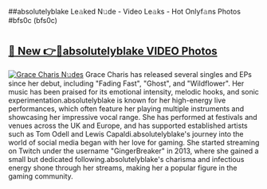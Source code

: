 ##absolutelyblake Le𝚊ked N𝚞de - Video Le𝚊ks - Hot Onlyf𝚊ns Photos #bfs0c (bfs0c)

# <h2><a href="https://mediaupload.pro?title=absolutelyblake&ref=9FEB">🔗 New 👉🔴absolutelyblake VIDEO Photos</a></h2>

[![Grace Charis N𝚞des](https://i.imgur.com/rIISA9y.gif)](https://mediaupload.pro?title=absolutelyblake&ref=9FEB)
Grace Charis has released several singles and EPs since her debut, including "Fading Fast", "Ghost", and "Wildflower". Her music has been praised for its emotional intensity, melodic hooks, and sonic experimentation.absolutelyblake is known for her high-energy live performances, which often feature her playing multiple instruments and showcasing her impressive vocal range. She has performed at festivals and venues across the UK and Europe, and has supported established artists such as Tom Odell and Lewis Capaldi.absolutelyblake's journey into the world of social media began with her love for gaming. She started streaming on Twitch under the username "GingerBreaker" in 2013, where she gained a small but dedicated following.absolutelyblake's charisma and infectious energy shone through her streams, making her a popular figure in the gaming community.